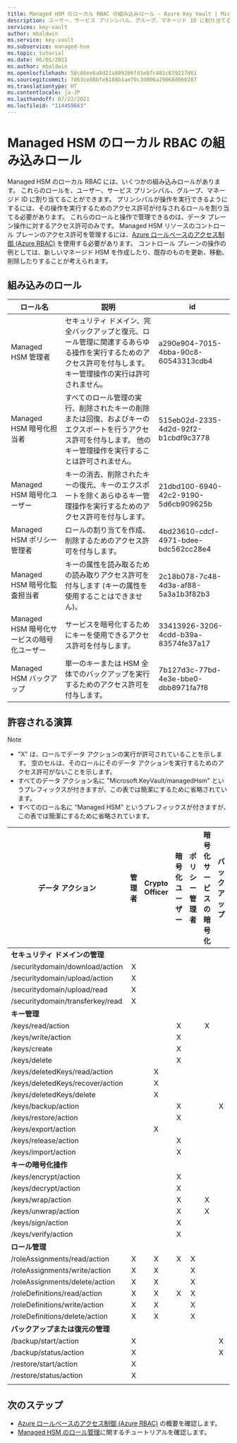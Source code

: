 ```yaml
---
title: Managed HSM のローカル RBAC の組み込みロール - Azure Key Vault | Microsoft Docs
description: ユーザー、サービス プリンシパル、グループ、マネージド ID に割り当てることのできる Managed HSM 組み込みロールの概要
services: key-vault
author: mbaldwin
ms.service: key-vault
ms.subservice: managed-hsm
ms.topic: tutorial
ms.date: 06/01/2021
ms.author: mbaldwin
ms.openlocfilehash: 58c66ee6a8d21a809206fd1eb7c401c839227d01
ms.sourcegitcommit: 7d63ce88bfe8188b1ae70c3d006a29068d066287
ms.translationtype: HT
ms.contentlocale: ja-JP
ms.lasthandoff: 07/22/2021
ms.locfileid: "114459663"
---
```

# <a name="managed-hsm-local-rbac-built-in-roles"></a>Managed HSM のローカル RBAC の組み込みロール

Managed HSM のローカル RBAC には、いくつかの組み込みロールがあります。 これらのロールを、ユーザー、サービス プリンシパル、グループ、マネージド ID に割り当てることができます。 プリンシパルが操作を実行できるようにするには、その操作を実行するためのアクセス許可が付与されるロールを割り当てる必要があります。 これらのロールと操作で管理できるのは、データ プレーン操作に対するアクセス許可のみです。 Managed HSM リソースのコントロール プレーンのアクセス許可を管理するには、[Azure ロールベースのアクセス制御 (Azure RBAC)](../../role-based-access-control/overview.md) を使用する必要があります。 コントロール プレーンの操作の例としては、新しいマネージド HSM を作成したり、既存のものを更新、移動、削除したりすることが考えられます。

## <a name="built-in-roles"></a>組み込みのロール

|ロール名|説明|id|
|---|---|---|
|Managed HSM 管理者| セキュリティ ドメイン、完全バックアップと復元、ロール管理に関連するあらゆる操作を実行するためのアクセス許可を付与します。 キー管理操作の実行は許可されません。|a290e904-7015-4bba-90c8-60543313cdb4|
|Managed HSM 暗号化担当者|すべてのロール管理の実行、削除されたキーの削除または回復、およびキーのエクスポートを行うアクセス許可を付与します。 他のキー管理操作を実行することは許可されません。|515eb02d-2335-4d2d-92f2-b1cbdf9c3778|
|Managed HSM 暗号化ユーザー|キーの消去、削除されたキーの復元、キーのエクスポートを除くあらゆるキー管理操作を実行するためのアクセス許可を付与します。|21dbd100-6940-42c2-9190-5d6cb909625b|
|Managed HSM ポリシー管理者| ロールの割り当てを作成、削除するためのアクセス許可を付与します。|4bd23610-cdcf-4971-bdee-bdc562cc28e4|
|Managed HSM 暗号化監査担当者|キーの属性を読み取るための読み取りアクセス許可を付与します (キーの属性を使用することはできません)。|2c18b078-7c48-4d3a-af88-5a3a1b3f82b3|
|Managed HSM 暗号化サービスの暗号化ユーザー| サービスを暗号化するためにキーを使用できるアクセス許可を付与します。 |33413926-3206-4cdd-b39a-83574fe37a17|
|Managed HSM バックアップ| 単一のキーまたは HSM 全体でのバックアップを実行するためのアクセス許可を付与します。|7b127d3c-77bd-4e3e-bbe0-dbb8971fa7f8|

## <a name="permitted-operations"></a>許容される演算
> [!NOTE]  
> - "X" は、ロールでデータ アクションの実行が許可されていることを示します。 空のセルは、そのロールにそのデータ アクションを実行するためのアクセス許可がないことを示します。
> - すべてのデータ アクション名に "Microsoft.KeyVault/managedHsm" というプレフィックスが付きますが、この表では簡潔にするために省略されています。
> - すべてのロール名に "Managed HSM" というプレフィックスが付きますが、この表では簡潔にするために省略されています。

|データ アクション | 管理者 | Crypto Officer | 暗号化ユーザー | ポリシー管理者 | 暗号化サービスの暗号化 | バックアップ | 暗号化監査担当者|
|---|---|---|---|---|---|---|---|
|**セキュリティ ドメインの管理**|
/securitydomain/download/action|<center>X</center>||||||
/securitydomain/upload/action|<center>X</center>||||||
/securitydomain/upload/read|<center>X</center>||||||
/securitydomain/transferkey/read|<center>X</center>||||||
|**キー管理**|
|/keys/read/action|||<center>X</center>||<center>X</center>||<center>X</center>|
|/keys/write/action|||<center>X</center>||||
|/keys/create|||<center>X</center>||||
|/keys/delete|||<center>X</center>||||
|/keys/deletedKeys/read/action||<center>X</center>|||||
|/keys/deletedKeys/recover/action||<center>X</center>|||||
|/keys/deletedKeys/delete||<center>X</center>|||||<center>X</center>|
|/keys/backup/action|||<center>X</center>|||<center>X</center>|
|/keys/restore/action|||<center>X</center>||||
|/keys/export/action||<center>X</center>|||||
|/keys/release/action|||<center>X</center>||||
|/keys/import/action|||<center>X</center>||||
|**キーの暗号化操作**|
|/keys/encrypt/action|||<center>X</center>||||
|/keys/decrypt/action|||<center>X</center>||||
|/keys/wrap/action|||<center>X</center>||<center>X</center>||
|/keys/unwrap/action|||<center>X</center>||<center>X</center>||
|/keys/sign/action|||<center>X</center>||||
|/keys/verify/action|||<center>X</center>||||
|**ロール管理**|
|/roleAssignments/read/action|<center>X</center>|<center>X</center>|<center>X</center>|<center>X</center>|||<center>X</center>
|/roleAssignments/write/action|<center>X</center>|<center>X</center>||<center>X</center>|||
|/roleAssignments/delete/action|<center>X</center>|<center>X</center>||<center>X</center>|||
|/roleDefinitions/read/action|<center>X</center>|<center>X</center>|<center>X</center>|<center>X</center>|||<center>X</center>
|/roleDefinitions/write/action|<center>X</center>|<center>X</center>||<center>X</center>|||
|/roleDefinitions/delete/action|<center>X</center>|<center>X</center>||<center>X</center>|||
|**バックアップまたは復元の管理**|
|/backup/start/action|<center>X</center>|||||<center>X</center>|
|/backup/status/action|<center>X</center>|||||<center>X</center>|
|/restore/start/action|<center>X</center>||||||
|/restore/status/action|<center>X</center>||||||
||||||||

## <a name="next-steps"></a>次のステップ

- [Azure ロールベースのアクセス制御 (Azure RBAC)](../../role-based-access-control/overview.md) の概要を確認します。
- [Managed HSM のロール管理](role-management.md)に関するチュートリアルを確認します。
